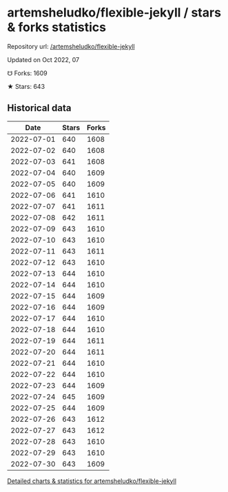 # artemsheludko/flexible-jekyll / stars & forks statistics

Repository url: [/artemsheludko/flexible-jekyll](https://github.com/artemsheludko/flexible-jekyll)

Updated on Oct 2022, 07

☋ Forks: 1609

★ Stars: 643

## Historical data
| Date | Stars | Forks |
|------|-------|-------|
| 2022-07-01 | 640 | 1608 | 
| 2022-07-02 | 640 | 1608 | 
| 2022-07-03 | 641 | 1608 | 
| 2022-07-04 | 640 | 1609 | 
| 2022-07-05 | 640 | 1609 | 
| 2022-07-06 | 641 | 1610 | 
| 2022-07-07 | 641 | 1611 | 
| 2022-07-08 | 642 | 1611 | 
| 2022-07-09 | 643 | 1610 | 
| 2022-07-10 | 643 | 1610 | 
| 2022-07-11 | 643 | 1611 | 
| 2022-07-12 | 643 | 1610 | 
| 2022-07-13 | 644 | 1610 | 
| 2022-07-14 | 644 | 1610 | 
| 2022-07-15 | 644 | 1609 | 
| 2022-07-16 | 644 | 1609 | 
| 2022-07-17 | 644 | 1610 | 
| 2022-07-18 | 644 | 1610 | 
| 2022-07-19 | 644 | 1611 | 
| 2022-07-20 | 644 | 1611 | 
| 2022-07-21 | 644 | 1610 | 
| 2022-07-22 | 644 | 1610 | 
| 2022-07-23 | 644 | 1609 | 
| 2022-07-24 | 645 | 1609 | 
| 2022-07-25 | 644 | 1609 | 
| 2022-07-26 | 643 | 1612 | 
| 2022-07-27 | 643 | 1612 | 
| 2022-07-28 | 643 | 1610 | 
| 2022-07-29 | 643 | 1610 | 
| 2022-07-30 | 643 | 1609 | 


[Detailed charts & statistics for artemsheludko/flexible-jekyll](https://reviewgithub.com/rep/artemsheludko/flexible-jekyll)
